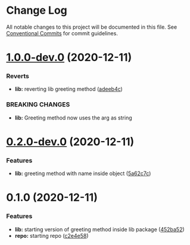 # Change Log

All notable changes to this project will be documented in this file.
See [Conventional Commits](https://conventionalcommits.org) for commit guidelines.

# [1.0.0-dev.0](https://github.com/davikawasaki/lerna-monorepo-mr2/compare/lib@0.2.0-dev.0...lib@1.0.0-dev.0) (2020-12-11)


### Reverts

* **lib:** reverting lib greeting method ([adeeb4c](https://github.com/davikawasaki/lerna-monorepo-mr2/commit/adeeb4c256ea56d0ddfa995c1157d6285019a975))


### BREAKING CHANGES

* **lib:** Greeting method now uses the arg as string





# [0.2.0-dev.0](https://github.com/davikawasaki/lerna-monorepo-mr2/compare/lib@0.1.0...lib@0.2.0-dev.0) (2020-12-11)


### Features

* **lib:** greeting method with name inside object ([5a62c7c](https://github.com/davikawasaki/lerna-monorepo-mr2/commit/5a62c7c2d7af29b566a3360e13fc4b7a8d47c328))





# 0.1.0 (2020-12-11)


### Features

* **lib:** starting version of greeting method inside lib package ([452ba52](https://github.com/davikawasaki/lerna-monorepo-mr2/commit/452ba52fdeb681a2c82c83d899ee6aeac2e77923))
* **repo:** starting repo ([c2e4e58](https://github.com/davikawasaki/lerna-monorepo-mr2/commit/c2e4e58b765b3ce4fdc0e4ce8ce025fa5d7d335e))
